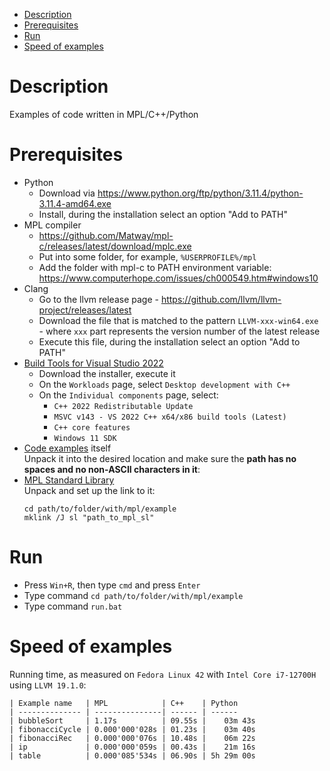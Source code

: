 - [Description](#description)
- [Prerequisites](#prerequisites)
- [Run](#run)
- [Speed of examples](#speed-of-examples)

# Description

Examples of code written in MPL/C++/Python

# Prerequisites
* Python
  * Download via https://www.python.org/ftp/python/3.11.4/python-3.11.4-amd64.exe
  * Install, during the installation select an option "Add to PATH"
* MPL compiler
  * https://github.com/Matway/mpl-c/releases/latest/download/mplc.exe
  * Put into some folder, for example, `%USERPROFILE%/mpl`
  * Add the folder with mpl-c to PATH environment variable: https://www.computerhope.com/issues/ch000549.htm#windows10
* Clang
  * Go to the llvm release page - https://github.com/llvm/llvm-project/releases/latest
  * Download the file that is matched to the pattern `LLVM-xxx-win64.exe` - where `xxx` part represents the version number of the latest release
  * Execute this file, during the installation select an option "Add to PATH"
* [Build Tools for Visual Studio 2022](https://aka.ms/vs/17/release/vs_BuildTools.exe)
  * Download the installer, execute it
  * On the `Workloads` page, select `Desktop development with C++`
  * On the `Individual components` page, select:
    * `C++ 2022 Redistributable Update`
    * `MSVC v143 - VS 2022 C++ x64/x86 build tools (Latest)`
    * `C++ core features`
    * `Windows 11 SDK`
* [Code examples](https://github.com/Matway/mpl-examples/archive/refs/heads/master.zip) itself  
  Unpack it into the desired location and make sure the **path has no spaces and no non-ASCII characters in it**:
* [MPL Standard Library](https://github.com/Matway/mpl-sl/archive/refs/heads/master.zip)  
  Unpack and set up the link to it:
  ```
  cd path/to/folder/with/mpl/example
  mklink /J sl "path_to_mpl_sl"
  ```

# Run
* Press `Win+R`, then type `cmd` and press `Enter`
* Type command `cd path/to/folder/with/mpl/example`
* Type command `run.bat`

# Speed of examples

Running time, as measured on `Fedora Linux 42` with `Intel Core i7-12700H` using `LLVM 19.1.0`:

```
| Example name   | MPL            | C++    | Python
| -------------- | ---------------| ------ | ------
| bubbleSort     | 1.17s          | 09.55s |    03m 43s
| fibonacciCycle | 0.000'000'028s | 01.23s |    03m 40s
| fibonacciRec   | 0.000'000'076s | 10.48s |    06m 22s
| ip             | 0.000'000'059s | 00.43s |    21m 16s
| table          | 0.000'085'534s | 06.90s | 5h 29m 00s
```
